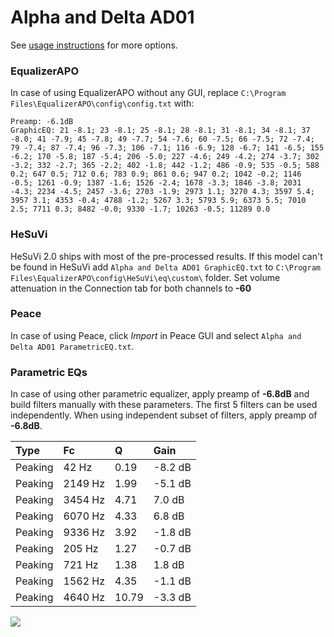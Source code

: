 # Alpha and Delta AD01
See [usage instructions](https://github.com/jaakkopasanen/AutoEq#usage) for more options.

### EqualizerAPO
In case of using EqualizerAPO without any GUI, replace `C:\Program Files\EqualizerAPO\config\config.txt`
with:
```
Preamp: -6.1dB
GraphicEQ: 21 -8.1; 23 -8.1; 25 -8.1; 28 -8.1; 31 -8.1; 34 -8.1; 37 -8.0; 41 -7.9; 45 -7.8; 49 -7.7; 54 -7.6; 60 -7.5; 66 -7.5; 72 -7.4; 79 -7.4; 87 -7.4; 96 -7.3; 106 -7.1; 116 -6.9; 128 -6.7; 141 -6.5; 155 -6.2; 170 -5.8; 187 -5.4; 206 -5.0; 227 -4.6; 249 -4.2; 274 -3.7; 302 -3.2; 332 -2.7; 365 -2.2; 402 -1.8; 442 -1.2; 486 -0.9; 535 -0.5; 588 0.2; 647 0.5; 712 0.6; 783 0.9; 861 0.6; 947 0.2; 1042 -0.2; 1146 -0.5; 1261 -0.9; 1387 -1.6; 1526 -2.4; 1678 -3.3; 1846 -3.8; 2031 -4.3; 2234 -4.5; 2457 -3.6; 2703 -1.9; 2973 1.1; 3270 4.3; 3597 5.4; 3957 3.1; 4353 -0.4; 4788 -1.2; 5267 3.3; 5793 5.9; 6373 5.5; 7010 2.5; 7711 0.3; 8482 -0.0; 9330 -1.7; 10263 -0.5; 11289 0.0
```

### HeSuVi
HeSuVi 2.0 ships with most of the pre-processed results. If this model can't be found in HeSuVi add
`Alpha and Delta AD01 GraphicEQ.txt` to `C:\Program Files\EqualizerAPO\config\HeSuVi\eq\custom\` folder.
Set volume attenuation in the Connection tab for both channels to **-60**

### Peace
In case of using Peace, click *Import* in Peace GUI and select `Alpha and Delta AD01 ParametricEQ.txt`.

### Parametric EQs
In case of using other parametric equalizer, apply preamp of **-6.8dB** and build filters manually
with these parameters. The first 5 filters can be used independently.
When using independent subset of filters, apply preamp of **-6.8dB**.

| Type    | Fc      |     Q | Gain    |
|:--------|:--------|:------|:--------|
| Peaking | 42 Hz   |  0.19 | -8.2 dB |
| Peaking | 2149 Hz |  1.99 | -5.1 dB |
| Peaking | 3454 Hz |  4.71 | 7.0 dB  |
| Peaking | 6070 Hz |  4.33 | 6.8 dB  |
| Peaking | 9336 Hz |  3.92 | -1.8 dB |
| Peaking | 205 Hz  |  1.27 | -0.7 dB |
| Peaking | 721 Hz  |  1.38 | 1.8 dB  |
| Peaking | 1562 Hz |  4.35 | -1.1 dB |
| Peaking | 4640 Hz | 10.79 | -3.3 dB |

![](https://raw.githubusercontent.com/jaakkopasanen/AutoEq/master/results/innerfidelity/sbaf-serious/Alpha%20and%20Delta%20AD01/Alpha%20and%20Delta%20AD01.png)